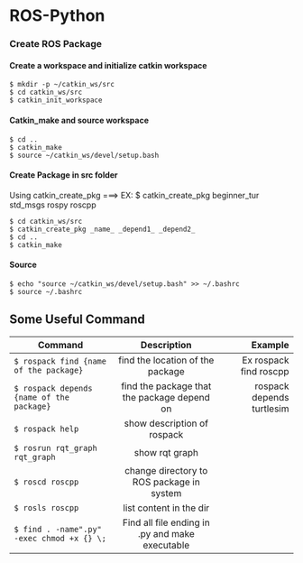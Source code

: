 # ROS-Python

### Create ROS Package
#### Create a workspace and initialize catkin workspace
```
$ mkdir -p ~/catkin_ws/src
$ cd catkin_ws/src
$ catkin_init_workspace
```
#### Catkin_make and source workspace
```
$ cd ..
$ catkin_make
$ source ~/catkin_ws/devel/setup.bash
```
#### Create Package in src folder
Using catkin_create_pkg  ===> EX: $ catkin_create_pkg beginner_tur std_msgs  rospy roscpp
```
$ cd catkin_ws/src
$ catkin_create_pkg _name_ _depend1_ _depend2_
$ cd ..
$ catkin_make
```
#### Source
```
$ echo "source ~/catkin_ws/devel/setup.bash" >> ~/.bashrc
$ source ~/.bashrc
```
## Some Useful Command
| Command      | Description  | Example  |
|------------- |:-------------:| -----:|
|`$ rospack find {name of the package}` | find the location of the package | Ex rospack find roscpp |
|`$ rospack depends {name of the package}` | find the package that the package depend on      | rospack depends turtlesim|
|`$ rospack help`|show description of rospack||
|`$ rosrun rqt_graph rqt_graph`|show rqt graph||
|`$ roscd roscpp`|change directory to ROS package in system||
|`$ rosls roscpp`|list content in the dir||
|`$ find . -name".py" -exec chmod +x {} \;`|Find all file ending in .py and make executable||
